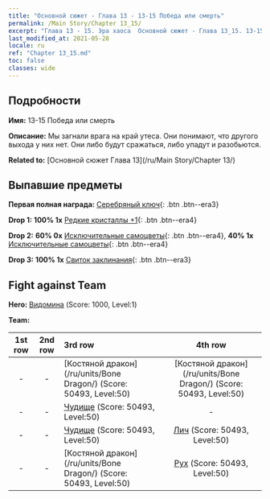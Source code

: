 ```yaml
---
title: "Основной сюжет - Глава 13 - 13-15 Победа или смерть"
permalink: /Main Story/Chapter 13_15/
excerpt: "Глава 13 - 15. Эра хаоса  Основной сюжет - Глава 13_15. 13-15 Победа или смерть"
last_modified_at: 2021-05-28
locale: ru
ref: "Chapter 13_15.md"
toc: false
classes: wide
---
```


## Подробности

 **Имя:** 13-15 Победа или смерть

 **Описание:** Мы загнали врага на край утеса. Они понимают, что другого выхода у них нет. Они либо будут сражаться, либо упадут и разобьются.

 **Related to:** [Основной сюжет Глава 13](/ru/Main Story/Chapter 13/)

## Выпавшие предметы

 **Первая полная награда:** [Серебряный ключ](/ItemsRU/con_693/){: .btn .btn--era3}

 **Drop 1:** **100% 1x** [Редкие кристаллы +1](/ItemsRU/mat_45/){: .btn .btn--era4}

 **Drop 2:** **60% 0x** [Исключительные самоцветы](/ItemsRU/mat_37/){: .btn .btn--era4}, **40% 1x** [Исключительные самоцветы](/ItemsRU/mat_37/){: .btn .btn--era4}

 **Drop 3:** **100% 1x** [Свиток заклинания](/ItemsRU/con_694/){: .btn .btn--era3}


## Fight against Team
 **Hero:** [Видомина](/ru/heroes/Vidomina/) (Score: 1000, Level:1)

 **Team:**


  | 1st row | 2nd row | 3rd row | 4th row |
  |:----:|:----:|:----|:----:|
  | - | - | [Костяной дракон](/ru/units/Bone Dragon/) (Score: 50493, Level:50)  | [Костяной дракон](/ru/units/Bone Dragon/) (Score: 50493, Level:50)  |
  | - | - | [Чудище](/ru/units/Behemoth/) (Score: 50493, Level:50)  | - |
  | - | - | [Чудище](/ru/units/Behemoth/) (Score: 50493, Level:50)  | [Лич](/ru/units/Lich/) (Score: 50493, Level:50)  |
  | - | - | [Костяной дракон](/ru/units/Bone Dragon/) (Score: 50493, Level:50)  | [Рух](/ru/units/Roc/) (Score: 50493, Level:50)  |


